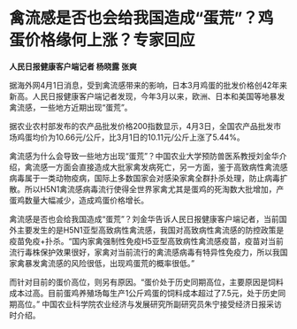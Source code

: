 # 禽流感是否也会给我国造成“蛋荒”？鸡蛋价格缘何上涨？专家回应

**人民日报健康客户端记者 杨晓露 张爽**

据海外网4月1日消息，受到禽流感带来的影响，日本3月鸡蛋的批发价格创42年来新高。人民日报健康客户端记者发现，今年3月以来，欧洲、日本和美国等地暴发禽流感，一些地方近期出现“蛋荒”。

据农业农村部发布的农产品批发价格200指数显示，4月3日，全国农产品批发市场鸡蛋均价为10.66元/公斤，比3月1日的10.11元/公斤上涨了5.44%。

禽流感为什么会导致一些地方出现“蛋荒”？中国农业大学预防兽医系教授刘金华介绍，禽流感一方面会直接造成大批家禽发病死亡，另一方面，鉴于高致病性禽流感病毒属于一类动物疫病，国际上多数国家会对感染家禽全群扑杀处理，防止病毒扩散。所以H5N1禽流感病毒流行使得全世界家禽尤其是蛋鸡的死淘数大批增加，产蛋鸡数量大幅减少，造成鸡蛋价格增长。

禽流感是否也会给我国造成“蛋荒”？刘金华告诉人民日报健康客户端记者，当前国外主要发生的是H5N1亚型高致病性禽流感，我国对高致病性禽流感的防控政策是疫苗免疫+扑杀。“国内家禽强制性免疫H5亚型高致病性禽流感疫苗，疫苗对当前流行毒株保护效果很好，家禽对当前流行的禽流感病毒有特异性免疫力，所以我国家禽暴发禽流感的风险很低，出现鸡蛋荒的概率很低。”​

而针对目前的蛋价高位，则另有原因。“蛋价处于历史同期高位，主要原因是饲料成本过高。目前蛋鸡养殖场每生产1公斤鸡蛋的饲料成本超过了7.5元，处于历史同期高位。”
中国农业科学院农业经济与发展研究所副研究员朱宁接受经济日报采访时介绍。

